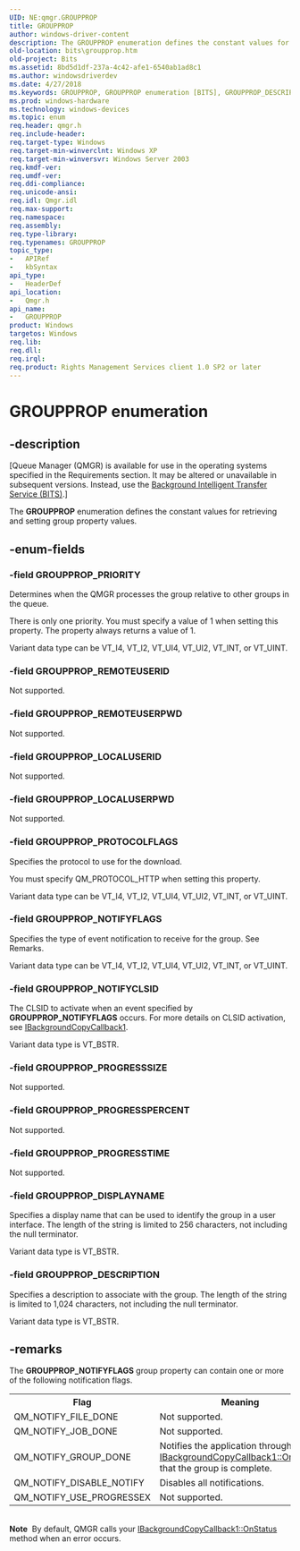 ```yaml
---
UID: NE:qmgr.GROUPPROP
title: GROUPPROP
author: windows-driver-content
description: The GROUPPROP enumeration defines the constant values for retrieving and setting group property values.
old-location: bits\groupprop.htm
old-project: Bits
ms.assetid: 8bd5d1df-237a-4c42-afe1-6540ab1ad8c1
ms.author: windowsdriverdev
ms.date: 4/27/2018
ms.keywords: GROUPPROP, GROUPPROP enumeration [BITS], GROUPPROP_DESCRIPTION, GROUPPROP_DISPLAYNAME, GROUPPROP_LOCALUSERID, GROUPPROP_LOCALUSERPWD, GROUPPROP_NOTIFYCLSID, GROUPPROP_NOTIFYFLAGS, GROUPPROP_PRIORITY, GROUPPROP_PROGRESSPERCENT, GROUPPROP_PROGRESSSIZE, GROUPPROP_PROGRESSTIME, GROUPPROP_PROTOCOLFLAGS, GROUPPROP_REMOTEUSERID, GROUPPROP_REMOTEUSERPWD, bits.groupprop, qmgr/GROUPPROP, qmgr/GROUPPROP_DESCRIPTION, qmgr/GROUPPROP_DISPLAYNAME, qmgr/GROUPPROP_LOCALUSERID, qmgr/GROUPPROP_LOCALUSERPWD, qmgr/GROUPPROP_NOTIFYCLSID, qmgr/GROUPPROP_NOTIFYFLAGS, qmgr/GROUPPROP_PRIORITY, qmgr/GROUPPROP_PROGRESSPERCENT, qmgr/GROUPPROP_PROGRESSSIZE, qmgr/GROUPPROP_PROGRESSTIME, qmgr/GROUPPROP_PROTOCOLFLAGS, qmgr/GROUPPROP_REMOTEUSERID, qmgr/GROUPPROP_REMOTEUSERPWD
ms.prod: windows-hardware
ms.technology: windows-devices
ms.topic: enum
req.header: qmgr.h
req.include-header: 
req.target-type: Windows
req.target-min-winverclnt: Windows XP
req.target-min-winversvr: Windows Server 2003
req.kmdf-ver: 
req.umdf-ver: 
req.ddi-compliance: 
req.unicode-ansi: 
req.idl: Qmgr.idl
req.max-support: 
req.namespace: 
req.assembly: 
req.type-library: 
req.typenames: GROUPPROP
topic_type:
-	APIRef
-	kbSyntax
api_type:
-	HeaderDef
api_location:
-	Qmgr.h
api_name:
-	GROUPPROP
product: Windows
targetos: Windows
req.lib: 
req.dll: 
req.irql: 
req.product: Rights Management Services client 1.0 SP2 or later
---
```


# GROUPPROP enumeration


## -description


<p class="CCE_Message">[Queue Manager (QMGR) is available for use in the operating systems specified in the Requirements section.  It may be altered or unavailable in subsequent versions. Instead, use the <a href="https://msdn.microsoft.com/ce91f87c-8273-4a1c-99e0-ef55e2a50334">Background Intelligent Transfer Service (BITS)</a>.]

The <b>GROUPPROP</b> enumeration defines the constant values for retrieving and setting group property values.


## -enum-fields




### -field GROUPPROP_PRIORITY

Determines when the QMGR processes the group relative to other groups in the queue.

There is only one priority. You must specify a value of 1 when setting this property. The property always returns a value of 1.

Variant data type can be VT_I4, VT_I2, VT_UI4, VT_UI2, VT_INT, or VT_UINT. 


### -field GROUPPROP_REMOTEUSERID

Not supported.


### -field GROUPPROP_REMOTEUSERPWD

Not supported.


### -field GROUPPROP_LOCALUSERID

Not supported.


### -field GROUPPROP_LOCALUSERPWD

Not supported.


### -field GROUPPROP_PROTOCOLFLAGS

Specifies the protocol to use for the download.

You must specify QM_PROTOCOL_HTTP when setting this property.

Variant data type can be VT_I4, VT_I2, VT_UI4, VT_UI2, VT_INT, or VT_UINT. 


### -field GROUPPROP_NOTIFYFLAGS

Specifies the type of event notification to receive for the group. See Remarks.

Variant data type can be VT_I4, VT_I2, VT_UI4, VT_UI2, VT_INT, or VT_UINT. 


### -field GROUPPROP_NOTIFYCLSID

The 	CLSID to activate when an event specified by <b>GROUPPROP_NOTIFYFLAGS</b> occurs. For more details on CLSID activation, see <a href="https://msdn.microsoft.com/d5d22cf6-d9b5-4001-a0ac-f67d59dde779">IBackgroundCopyCallback1</a>.

Variant data type is VT_BSTR. 


### -field GROUPPROP_PROGRESSSIZE

Not supported.


### -field GROUPPROP_PROGRESSPERCENT

Not supported.


### -field GROUPPROP_PROGRESSTIME

Not supported.


### -field GROUPPROP_DISPLAYNAME

Specifies a display name that can be used to identify the group in a user interface. The length of the string is limited to 256 characters, not including the null terminator.

Variant data type is VT_BSTR. 


### -field GROUPPROP_DESCRIPTION

Specifies a description to associate with the group. The length of the string is limited to 1,024 characters, not including the null terminator.

Variant data type is VT_BSTR. 


## -remarks



The <b>GROUPPROP_NOTIFYFLAGS</b> group property can contain one or more of the following notification flags. 

<table>
<tr>
<th>Flag</th>
<th>Meaning</th>
</tr>
<tr>
<td>QM_NOTIFY_FILE_DONE</td>
<td>Not supported.</td>
</tr>
<tr>
<td>QM_NOTIFY_JOB_DONE</td>
<td>Not supported.</td>
</tr>
<tr>
<td>QM_NOTIFY_GROUP_DONE</td>
<td>Notifies the application through <a href="https://msdn.microsoft.com/88f75a65-8d27-4413-8b00-4caf11fbcc5e">IBackgroundCopyCallback1::OnStatus</a> that the group is complete.</td>
</tr>
<tr>
<td>QM_NOTIFY_DISABLE_NOTIFY</td>
<td>Disables all notifications.</td>
</tr>
<tr>
<td>QM_NOTIFY_USE_PROGRESSEX</td>
<td>Not supported.</td>
</tr>
</table>
 

<div class="alert"><b>Note</b>  By default, QMGR calls your <a href="https://msdn.microsoft.com/88f75a65-8d27-4413-8b00-4caf11fbcc5e">IBackgroundCopyCallback1::OnStatus</a> method when an error occurs.</div>
<div> </div>


